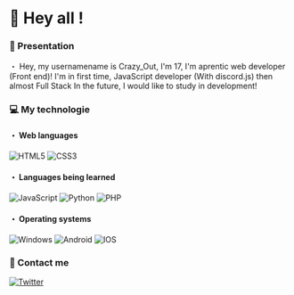 # 👋 Hey all !
<h3> 🤗 Presentation</h3>
・  Hey, my usernamename is Crazy_Out, I'm 17, I'm aprentic web developer (Front end)!
I'm in first time, JavaScript developer (With discord.js) then almost Full Stack
In the future, I would like to study in development!

<h3>💻 My technologie</h3>
<h4>・ Web languages</h4>
<p>
  <img alt="HTML5" src="https://img.shields.io/badge/html5-%23E34F26.svg?style=for-the-badge&logo=html5&logoColor=white"/>
  <img alt="CSS3" src="https://img.shields.io/badge/css3-%231572B6.svg?style=for-the-badge&logo=css3&logoColor=white"/>
</p>

<h4>・ Languages being learned</h4>
<p>
  <img alt="JavaScript" src="https://img.shields.io/badge/JavaScript-323330?style=for-the-badge&logo=javascript&logoColor=F7DF1E"/>
  <img alt="Python" src="https://img.shields.io/badge/Python-14354C?style=for-the-badge&logo=python&logoColor=white"/>
  <img alt="PHP" src="https://img.shields.io/badge/PHP-777BB4?style=for-the-badge&logo=php&logoColor=white"/>
</p>  

<h4>・ Operating systems</h4>
<p>
  <img alt="Windows" src="https://img.shields.io/badge/Windows-0078D6?style=for-the-badge&logo=windows&logoColor=white"/>
  <img alt="Android" src="https://img.shields.io/badge/Android-3DDC84?style=for-the-badge&logo=android&logoColor=white"/>
  <img alt="IOS" src="https://img.shields.io/badge/iOS-000000?style=for-the-badge&logo=ios&logoColor=white"/>
</p>
                                
<h3>🔎 Contact me</h3>
<p>
  <a href="https://twitter.com/CrazyOutOFF"><img alt="Twitter" src="https://img.shields.io/badge/Twitter-%231DA1F2.svg?style=for-the-badge&logo=Twitter&logoColor=white"/></a>
</p>

